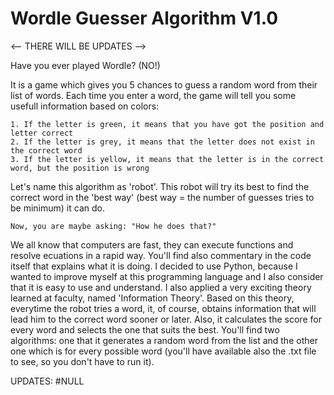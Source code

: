 # Wordle Guesser Algorithm V1.0

<-- THERE WILL BE UPDATES -->

Have you ever played Wordle? (NO!)

It is a game which gives you 5 chances to guess a random word from their list of words. Each time you enter a word, the game will tell you some usefull information based on colors:

    1. If the letter is green, it means that you have got the position and letter correct
    2. If the letter is grey, it means that the letter does not exist in the correct word
    3. If the letter is yellow, it means that the letter is in the correct word, but the position is wrong

Let's name this algorithm as 'robot'. This robot will try its best to find the correct word in the 'best way' (best way = the number of guesses tries to be minimum) it can do. 

    Now, you are maybe asking: "How he does that?"

We all know that computers are fast, they can execute functions and resolve ecuations in a rapid way. You'll find also commentary in the code itself that explains what it is doing. I decided to use Python, because I wanted to improve myself at this programming language and I also consider that it is easy to use and understand. I also applied a very exciting theory learned at faculty, named 'Information Theory'. Based on this theory, everytime the robot tries a word, it, of course, obtains information that will lead him to the correct word sooner or later. Also, it calculates the score for every word and selects the one that suits the best. You'll find two algorithms: one that it generates a random word from the list and the other one which is for every possible word (you'll have available also the .txt file to see, so you don't have to run it). 

UPDATES: #NULL
